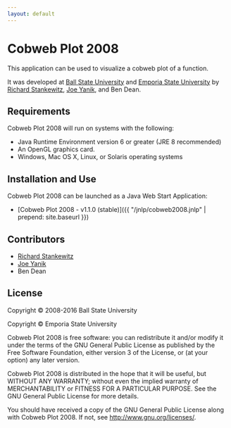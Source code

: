 ```yaml
---
layout: default
---
```

Cobweb Plot 2008
================
This application can be used to visualize a cobweb plot of a function.

It was developed at [Ball State University](http://www.bsu.edu) and [Emporia State University](http://www.emporia.edu/) 
by [Richard Stankewitz](http://www.bsu.edu/web/rstankewitz/), [Joe Yanik](http://www.emporia.edu/math-cs/yanikjoe/),  and Ben Dean.


Requirements
------------
Cobweb Plot 2008 will run on systems with the following:

* Java Runtime Environment version 6 or greater (JRE 8 recommended)
* An OpenGL graphics card.
* Windows, Mac OS X, Linux, or Solaris operating systems


Installation and Use
--------------------
Cobweb Plot 2008 can be launched as a Java Web Start Application:

* [Cobweb Plot 2008 - v1.1.0 (stable)]({{ "/jnlp/cobweb2008.jnlp" | prepend: site.baseurl }})


Contributors
------------
* [Richard Stankewitz](http://www.bsu.edu/web/rstankewitz/)
* [Joe Yanik](http://www.emporia.edu/math-cs/yanikjoe/)
* Ben Dean


License
-------
Copyright © 2008-2016 Ball State University

Copyright © Emporia State University

Cobweb Plot 2008 is free software: you can redistribute it and/or modify
it under the terms of the GNU General Public License as published by
the Free Software Foundation, either version 3 of the License, or
(at your option) any later version.

Cobweb Plot 2008 is distributed in the hope that it will be useful,
but WITHOUT ANY WARRANTY; without even the implied warranty of
MERCHANTABILITY or FITNESS FOR A PARTICULAR PURPOSE.  See the
GNU General Public License for more details.

You should have received a copy of the GNU General Public License
along with Cobweb Plot 2008.  If not, see <http://www.gnu.org/licenses/>.